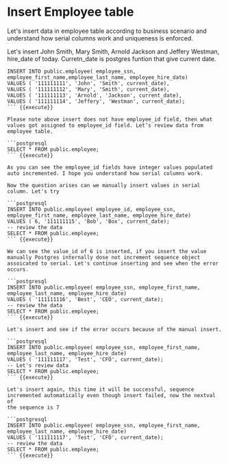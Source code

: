 # Insert Employee table

Let's insert data in employee table according to business scenario and understand how serial columns work and uniqueness is enforced. 

Let's insert John Smith, Mary Smith, Arnold Jackson and Jeffery Westman, hire_date of today. Curretn_date is postgres funtion that give current date.

```postgresql
INSERT INTO public.employee( employee_ssn, employee_first_name,employee_last_name, employee_hire_date)
VALUES ( '111111111', 'John', 'Smith', current_date),
VALUES ( '111111112', 'Mary', 'Smith', current_date),
VALUES ( '111111113', 'Arnold', 'Jackson', current_date),
VALUES ( '111111114', 'Jeffery', 'Westman', current_date);
``` {{execute}}

Please note above insert does not have employee_id field, then what values got assigned to employee_id field. Let’s review data from employee table.

```postgresql
SELECT * FROM public.employee;
``` {{execute}}

As you can see the employee_id fields have integer values populated auto incremented. I hope you understand how serial columns work.

Now the question arises can we manually insert values in serial column. Let's try

```postgresql
INSERT INTO public.employee( employee_id, employee_ssn,
employee_first_name, employee_last_name, employee_hire_date)
VALUES ( 6, '111111115', 'Bob', 'Box', current_date);
-- review the data 
SELECT * FROM public.employee;
``` {{execute}}

We can see the value_id of 6 is inserted, if you insert the value manually Postgres internally dose not increment sequence object assoicated to serial. Let's continue inserting and see when the error occurs. 

```postgresql
INSERT INTO public.employee( employee_ssn, employee_first_name,
employee_last_name, employee_hire_date)
VALUES ( '111111116', 'Best', 'CEO', current_date);
-- review the data 
SELECT * FROM public.employee;
``` {{execute}}

Let's insert and see if the error occurs because of the manual insert. 

```postgresql
INSERT INTO public.employee( employee_ssn, employee_first_name,
employee_last_name, employee_hire_date)
VALUES ( '111111117', 'Test', 'CFO', current_date);
-- Let's review data 
SELECT * FROM public.employee;
``` {{execute}}

Let's insert again, this time it will be successful, sequence incremented automatically even though insert failed, now the nextval of
the sequence is 7

```postgresql
INSERT INTO public.employee( employee_ssn, employee_first_name,
employee_last_name, employee_hire_date)
VALUES ( '111111117', 'Test', 'CFO', current_date);
-- review the data 
SELECT * FROM public.employee;
``` {{execute}}

